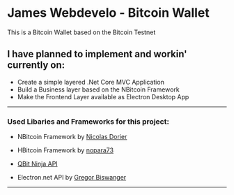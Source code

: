 # James Webdevelo - Bitcoin Wallet
This is a Bitcoin Wallet based on the Bitcoin Testnet

## I have planned to implement and workin' currently on:

* Create a simple layered .Net Core MVC Application
* Build a Business layer based on the NBitcoin Framework
* Make the Frontend Layer available as Electron Desktop App

---
### Used Libaries and Frameworks for this project:

* NBitcoin Framework by [Nicolas Dorier](https://github.com/MetacoSA/NBitcoin)
* HBitcoin Framework by [nopara73](https://github.com/nopara73/HBitcoin)
* [QBit Ninja API](https://qbitninja.docs.apiary.io)

* Electron.net API by [Gregor Biswanger](https://github.com/ElectronNET)

---
